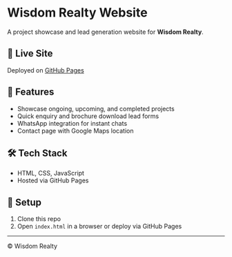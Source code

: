 # Wisdom Realty Website

A project showcase and lead generation website for **Wisdom Realty**.

## 🚀 Live Site
Deployed on [GitHub Pages](https://your-username.github.io/wisdom-realty-site/)

## 📂 Features
- Showcase ongoing, upcoming, and completed projects
- Quick enquiry and brochure download lead forms
- WhatsApp integration for instant chats
- Contact page with Google Maps location

## 🛠️ Tech Stack
- HTML, CSS, JavaScript
- Hosted via GitHub Pages

## 📌 Setup
1. Clone this repo
2. Open `index.html` in a browser or deploy via GitHub Pages

---
© Wisdom Realty
